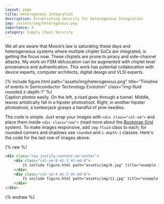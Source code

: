 ```yaml
---
layout: page
title: Heterogenous Integration
description: Establishing Security for Heterogenous Integration
img: /assets/img/heterogenous.png
importance: 4
category: Supply Chain Security
---
```


We all are aware that Moore’s law is saturating these days and heterogeneous systems where multiple chiplet SoCs are integrated, is getting the focus now. These chiplets are prone to piracy and side-channel attacks. My work on FSM obfuscation can be augmented with chiplet level provenance and authentication. This work has potential collaboration with device experts, computer architects, digital design and VLSI experts.

<div class="row">
    <div class="col-sm mt-3 mt-md-0">
        {% include figure.html path="assets/img/heterogenous.png" title="Timeline of events in Semiconductor Technology Evolution" class="img-fluid rounded z-depth-1" %}
    </div>
</div>
<div class="caption">
    Caption photos easily. On the left, a road goes through a tunnel. Middle, leaves artistically fall in a hipster photoshoot. Right, in another hipster photoshoot, a lumberjack grasps a handful of pine needles.
</div>



The code is simple.
Just wrap your images with `<div class="col-sm">` and place them inside `<div class="row">` (read more about the <a href="https://getbootstrap.com/docs/4.4/layout/grid/">Bootstrap Grid</a> system).
To make images responsive, add `img-fluid` class to each; for rounded corners and shadows use `rounded` and `z-depth-1` classes.
Here's the code for the last row of images above:

{% raw %}
```html
<div class="row justify-content-sm-center">
    <div class="col-sm-8 mt-3 mt-md-0">
        {% include figure.html path="assets/img/6.jpg" title="example image" class="img-fluid rounded z-depth-1" %}
    </div>
    <div class="col-sm-4 mt-3 mt-md-0">
        {% include figure.html path="assets/img/11.jpg" title="example image" class="img-fluid rounded z-depth-1" %}
    </div>
</div>
```
{% endraw %}
